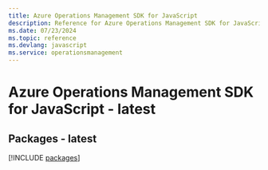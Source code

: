 ```yaml
---
title: Azure Operations Management SDK for JavaScript
description: Reference for Azure Operations Management SDK for JavaScript
ms.date: 07/23/2024
ms.topic: reference
ms.devlang: javascript
ms.service: operationsmanagement
---
```

# Azure Operations Management SDK for JavaScript - latest
## Packages - latest
[!INCLUDE [packages](operations-management-index.md)]